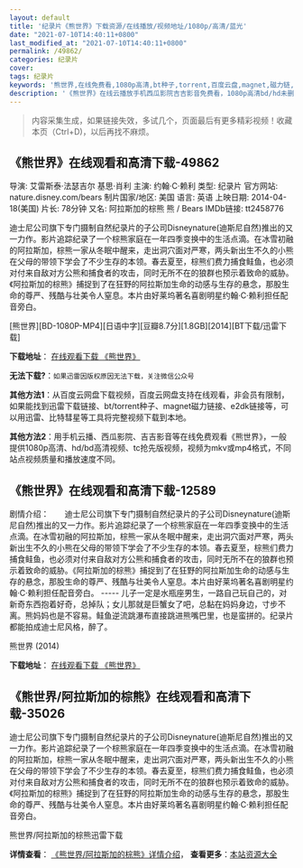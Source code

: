 ```yaml
---
layout: default
title: '纪录片《熊世界》下载资源/在线播放/视频地址/1080p/高清/蓝光'
date: "2021-07-10T14:40:11+0800"
last_modified_at: "2021-07-10T14:40:11+0800"
permalink: /49862/
categories: 纪录片
cover:
tags: 纪录片
keywords: '熊世界,在线免费看,1080p高清,bt种子,torrent,百度云盘,magnet,磁力链,迅雷下载资源'
description: '《熊世界》在线云播放手机西瓜影院吉吉影音免费看，1080p高清bd/hd未删减完整版和tc抢先枪版，mkv/mp4格式，附带bt/torrent种子、magnet/磁力链、百度云盘、网盘资源迅雷下载链接'
---
```


>内容采集生成，如果链接失效，多试几个，页面最后有更多精彩视频！收藏本页（Ctrl+D)，以后再找不麻烦。


## 《熊世界》在线观看和高清下载-49862

导演: 艾雷斯泰·法瑟吉尔 基思·肖利 主演: 约翰·C·赖利 类型: 纪录片 官方网站: nature.disney.com/bears 制片国家/地区: 美国 语言: 英语 上映日期: 2014-04-18(美国) 片长: 78分钟 又名: 阿拉斯加的棕熊 熊 / Bears IMDb链接: tt2458776

迪士尼公司旗下专门摄制自然纪录片的子公司Disneynature(迪斯尼自然)推出的又一力作。影片追踪纪录了一个棕熊家庭在一年四季变换中的生活点滴。在冰雪初融的阿拉斯加，棕熊一家从冬眠中醒来，走出洞穴面对严寒，两头新出生不久的小熊在父母的带领下学会了不少生存的本领。春去夏至，棕熊们费力捕食鲑鱼，也必须对付来自敌对方公熊和捕食者的攻击，同时无所不在的狼群也预示着致命的威胁。《阿拉斯加的棕熊》捕捉到了在狂野的阿拉斯加生命的动感与生存的悬念，那股生命的尊严、残酷与壮美令人窒息。本片由好莱坞著名喜剧明星约翰·C·赖利担任配音旁白。


[熊世界][BD-1080P-MP4][日语中字][豆瓣8.7分][1.8GB][2014][BT下载/迅雷下载]

**下载地址**： [在线观看下载 《熊世界》](https://www.btdx8.com/torrent/bears_2014.html) 


**无法下载?**：`如果迅雷因版权原因无法下载，关注微信公众号 `

**其他方法1**：从百度云网盘下载视频，百度云网盘支持在线观看，非会员有限制，如果能找到迅雷下载链接、bt/torrent种子、magnet磁力链接、e2dk链接等，可以用迅雷、比特彗星等工具将完整视频下载到本地。

**其他方法2**：用手机云播、西瓜影院、吉吉影音等在线免费观看《熊世界》，一般提供1080p高清、hd/bd高清视频、tc抢先版视频，视频为mkv或mp4格式，不同站点视频质量和播放速度不同。


## 《熊世界》在线观看和高清下载-12589

剧情介绍：　　迪士尼公司旗下专门摄制自然纪录片的子公司Disneynature(迪斯尼自然)推出的又一力作。影片追踪纪录了一个棕熊家庭在一年四季变换中的生活点滴。在冰雪初融的阿拉斯加，棕熊一家从冬眠中醒来，走出洞穴面对严寒，两头新出生不久的小熊在父母的带领下学会了不少生存的本领。春去夏至，棕熊们费力捕食鲑鱼，也必须对付来自敌对方公熊和捕食者的攻击，同时无所不在的狼群也预示着致命的威胁。《阿拉斯加的棕熊》捕捉到了在狂野的阿拉斯加生命的动感与生存的悬念，那股生命的尊严、残酷与壮美令人窒息。本片由好莱坞著名喜剧明星约翰·C·赖利担任配音旁白。  ----- 儿子一定是水瓶座男生，一路自己玩自己的，对新奇东西抱着好奇，总掉队；女儿那就是巨蟹女了吧，总黏在妈妈身边，寸步不离。熊妈妈也是不容易。鲑鱼逆流跳瀑布直接跳进熊嘴巴里，也是蛮拼的。纪录片都能拍成迪士尼风格，醉了。


熊世界 (2014)

**下载地址**： [在线观看下载 《熊世界》](https://www.btbtdy.me/btdy/dy6761.html) 


## 《熊世界/阿拉斯加的棕熊》在线观看和高清下载-35026

迪士尼公司旗下专门摄制自然纪录片的子公司Disneynature(迪斯尼自然)推出的又一力作。影片追踪纪录了一个棕熊家庭在一年四季变换中的生活点滴。在冰雪初融的阿拉斯加，棕熊一家从冬眠中醒来，走出洞穴面对严寒，两头新出生不久的小熊在父母的带领下学会了不少生存的本领。春去夏至，棕熊们费力捕食鲑鱼，也必须对付来自敌对方公熊和捕食者的攻击，同时无所不在的狼群也预示着致命的威胁。《阿拉斯加的棕熊》捕捉到了在狂野的阿拉斯加生命的动感与生存的悬念，那股生命的尊严、残酷与壮美令人窒息。本片由好莱坞著名喜剧明星约翰&middot;C·赖利担任配音旁白。<!---剧情end--->


熊世界/阿拉斯加的棕熊迅雷下载

**详情查看**： [《熊世界/阿拉斯加的棕熊》详情介绍](/movie/35026/)， **查看更多**：[本站资源大全](/movie/t/all/)

